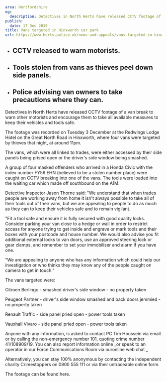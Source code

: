 ```yaml
area: Hertfordshire
og:
  description: Detectives in North Herts have released CCTV footage of a van break to warn other motorists and encourage them to take all available measures to keep their vehicles and tools safe.
publish:
  date: 17 Dec 2019
title: Vans targeted in Hinxworth car park
url: https://www.herts.police.uk/news-and-appeals/vans-targeted-in-hinxworth-car-park-1175g
```

* ## CCTV released to warn motorists.

 * ## Tools stolen from vans as thieves peel down side panels.

 * ## Police advising van owners to take precautions where they can.

Detectives in North Herts have released CCTV footage of a van break to warn other motorists and encourage them to take all available measures to keep their vehicles and tools safe.

The footage was recorded on Tuesday 3 December at the Redwings Lodge Hotel on the Great North Road in Hinxworth, where four vans were targeted by thieves that night, at around 11pm.

The vans, which were all linked to trades, were either accessed by their side panels being prised open or the driver's side window being smashed.

A group of four masked offenders who arrived in a Honda Civic with the index number FY56 EHN (believed to be a stolen number place) were caught on CCTV breaking into one of the vans. The tools were loaded into the waiting car which made off southbound on the A1M.

Detective Inspector Jason Thorne said: "We understand that when trades people are working away from home it isn't always possible to take all of their tools out of their vans, but we are appealing to people to do as much as they can to keep their vehicles safe and to remain vigilant.

"Fit a tool safe and ensure it is fully secured with good quality locks. Consider parking your van close to a hedge or wall in order to restrict access for anyone trying to get inside and engrave or mark tools and their boxes with your postcode and house number. We would also advise you fit additional external locks to van doors, use an approved steering lock or gear clamps, and remember to set your immobiliser and alarm if you have one.

"We are appealing to anyone who has any information which could help our investigation or who thinks they may know any of the people caught on camera to get in touch."

The vans targeted were:

Citroen Berlingo - smashed driver's side window - no property taken

Peugeot Partner - driver's side window smashed and back doors jemmied - no property taken

Renault Traffic - side panel pried open - power tools taken

Vauxhall Vivaro - side panel pried open - power tools taken

Anyone with any information, is asked to contact PC Tim Houssein via email or by calling the non-emergency number 101, quoting crime number 41/108909/19. You can also report information online _or speak to an operator in our Force Communications Room via ouronline web chat _

Alternatively, you can stay 100% anonymous by contacting the independent charity Crimestoppers on 0800 555 111 or via their untraceable online form.

The footage can be found here.
